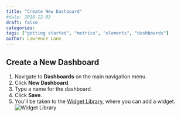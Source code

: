 ```yaml
---
title: "Create New Dashboard"
#date: 2018-12-03
draft: false
categories:
tags: ["getting started", "metrics", "elements", "dashboards"]
author: Lawrence Lane
---
```


## Create a New Dashboard
1. Navigate to **Dashboards** on the main navigation menu.
2. Click **New Dashboard**.
3. Type a name for the dashboard.
4. Click **Save**.
5. You’ll be taken to the [Widget Library][1], where you can add a widget.
![Widget Library](/images/_index/widget-library.png)


[1]: /dashboards/widgets/
